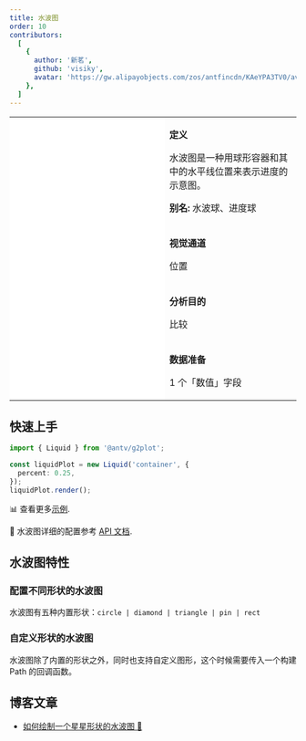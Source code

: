 ```yaml
---
title: 水波图
order: 10
contributors:
  [
    {
      author: '新茗',
      github: 'visiky',
      avatar: 'https://gw.alipayobjects.com/zos/antfincdn/KAeYPA3TV0/avatar.jpeg',
    },
  ]
---
```


<div class="manual-docs">

 <div data-card-type="block" data-lake-card="table" id="pLwYV" class="">
    <table class="lake-table" style="width: 100%; outline: none; border-collapse: collapse;">
      <colgroup>
        <col width="425" span="1">
        <col width="340" span="1">
      </colgroup>
      <tbody>
        <tr style="height: 33px;">
          <td colspan="1" rowspan="4" style="background:#fff">
            <Playground path="progress-plots/liquid/demo/basic.ts" ratio="0"></playground>
          </td>
          <td class="style1">
          <p><strong>定义</strong></p>
            <p><span class="lake-fontsize-12">水波图是一种用球形容器和其中的水平线位置来表示进度的示意图。</span></p>
            <p><strong>别名: </strong><span class="lake-fontsize-12">水波球、进度球</span></p>
          </td>
        </tr>
        <tr style="height: 33px;">
          <td class="style1">
            <p><strong>视觉通道</strong></p>
            <p><span class="lake-fontsize-12">位置</span></p>
          </td>
        </tr>
        <tr style="height: 33px;">
          <td colspan="1">
            <p><strong>分析目的</strong></p>
            <p><span class="lake-fontsize-12">比较</span></p>
          </td>
        </tr>
        <tr style="height: 33px;">
          <td colspan="1">
            <p><strong>数据准备</strong></p>
            <p><span class="lake-fontsize-12">1 个「数值」字段</span></p>
          </td>
        </tr>
      </tbody>
    </table>
  </div>

## 快速上手

<div class='sign'>

```ts
import { Liquid } from '@antv/g2plot';

const liquidPlot = new Liquid('container', {
  percent: 0.25,
});
liquidPlot.render();
```

</div>

📊 查看更多<a href="/zh/examples/progress-plots/liquid" target='blank'>示例</a>.

🎨 水波图详细的配置参考 [API 文档](/zh/docs/api/plots/liquid).

## 水波图特性

### 配置不同形状的水波图

水波图有五种内置形状：`circle | diamond | triangle | pin | rect`

<Playground path='progress-plots/liquid/demo/diamond.ts' rid='rect1'></playground>

### 自定义形状的水波图

水波图除了内置的形状之外，同时也支持自定义图形，这个时候需要传入一个构建 Path 的回调函数。

<Playground path='progress-plots/liquid/demo/outline-style.ts' rid='rect2'></playground>

</div>

## 博客文章

- [如何绘制一个星星形状的水波图 🌟](https://www.yuque.com/antv/g2plot/vww7eq#zK8bt)